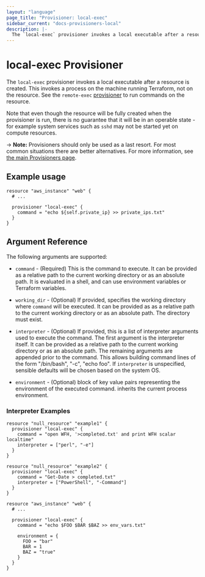 ```yaml
---
layout: "language"
page_title: "Provisioner: local-exec"
sidebar_current: "docs-provisioners-local"
description: |-
  The `local-exec` provisioner invokes a local executable after a resource is created. This invokes a process on the machine running Terraform, not on the resource. See the `remote-exec` provisioner to run commands on the resource.
---
```


# local-exec Provisioner

The `local-exec` provisioner invokes a local executable after a resource is
created. This invokes a process on the machine running Terraform, not on the
resource. See the `remote-exec`
[provisioner](/docs/provisioners/remote-exec.html) to run commands on the
resource.

Note that even though the resource will be fully created when the provisioner is
run, there is no guarantee that it will be in an operable state - for example
system services such as `sshd` may not be started yet on compute resources.

-> **Note:** Provisioners should only be used as a last resort. For most
common situations there are better alternatives. For more information, see
[the main Provisioners page](./).

## Example usage

```hcl
resource "aws_instance" "web" {
  # ...

  provisioner "local-exec" {
    command = "echo ${self.private_ip} >> private_ips.txt"
  }
}
```

## Argument Reference

The following arguments are supported:

* `command` - (Required) This is the command to execute. It can be provided
  as a relative path to the current working directory or as an absolute path.
  It is evaluated in a shell, and can use environment variables or Terraform
  variables.

* `working_dir` - (Optional) If provided, specifies the working directory where
  `command` will be executed. It can be provided as as a relative path to the
   current working directory or as an absolute path. The directory must exist.

* `interpreter` - (Optional) If provided, this is a list of interpreter
  arguments used to execute the command. The first argument is the
  interpreter itself. It can be provided as a relative path to the current
  working directory or as an absolute path.  The remaining arguments are
  appended prior to the command.  This allows building command lines of the
  form "/bin/bash", "-c", "echo foo". If `interpreter` is unspecified,
  sensible defaults will be chosen based on the system OS.

* `environment` - (Optional) block of key value pairs representing the
  environment of the executed command. inherits the current process environment.

### Interpreter Examples

```hcl
resource "null_resource" "example1" {
  provisioner "local-exec" {
    command = "open WFH, '>completed.txt' and print WFH scalar localtime"
    interpreter = ["perl", "-e"]
  }
}
```

```hcl
resource "null_resource" "example2" {
  provisioner "local-exec" {
    command = "Get-Date > completed.txt"
    interpreter = ["PowerShell", "-Command"]
  }
}
```

```hcl
resource "aws_instance" "web" {
  # ...

  provisioner "local-exec" {
    command = "echo $FOO $BAR $BAZ >> env_vars.txt"

    environment = {
      FOO = "bar"
      BAR = 1
      BAZ = "true"
    }
  }
}
```
